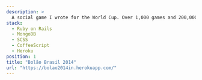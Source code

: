 ```yaml
---
description: >
  A social game I wrote for the World Cup. Over 1,000 games and 200,000 predictions were made in the month it was live.
stack:
  - Ruby on Rails
  - MongoDB
  - SCSS
  - CoffeeScript
  - Heroku
position: 1
title: "Bolão Brasil 2014"
url: "https://bolao2014in.herokuapp.com/"
---
```


